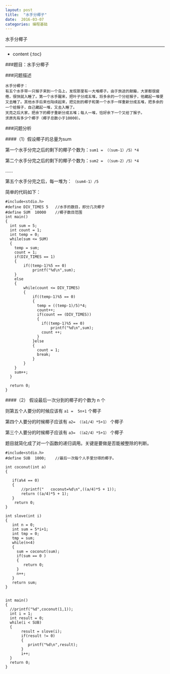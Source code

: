 ```yaml
---
layout: post
title:  "水手分椰子"
date:  2016-03-07
categories: 编程基础
---
```


水手分椰子

---

* content
{:toc}

###题目：水手分椰子

###问题描述

    水手分椰子：
    有五个水手带一只猴子来到一个岛上，发现那里有一大堆椰子。由于旅途的颠簸，大家都很疲倦，很快就入睡了。第一个水手醒来，把叶子分成五堆，将多余的一个分给猴子，他藏起一堆便又去睡了。其他水手后来也陆续起来，把见到的椰子和第一个水手一样重新分成五堆，把多余的一个给猴子，自己藏起一堆，又去入睡了。
    天亮之后大家，把余下的椰子重新分成五堆；每人一堆，恰好余下一个又给了猴子。
    求原先有多少个椰子（椰子总数小于10000）。
    
###问题分析

####（1）假设椰子的总量为sum

第一个水手分完之后的剩下的椰子个数为：`sum1 = （（sum-1）/5）*4`

第二个水手分完之后的剩下的椰子个数为：`sum2 = （（sum-2）/5）*4`

……

第五个水手分完之后，每一堆为： `（sum4-1）/5`

简单的代码如下：

    #include<stdio.h>
    #define DIV_TIMES 5   //水手的数目，即分几次椰子
    #define SUM  10000    //椰子数目范围
    int main()
    {
      int sum = 5;
      int count = 1;
      int temp = 0;
      while(sum <= SUM)
      {
        temp = sum;
        count = 1;
        if(DIV_TIMES == 1)
        {
            if((temp-1)%5 == 0)
                printf("%d\n",sum);
        }
        else
        {
            while(count <= DIV_TIMES)
            {   
                if((temp-1)%5 == 0)
                {
                  temp = ((temp-1)/5)*4;
                  count++;
                  if(count == (DIV_TIMES))
                  {
                    if((temp-1)%5 == 0)
                        printf("%d\n",sum);
                    count ++;
                  }
                }else
                {
                  count = 1;
                  break;
                }
            }
        }
        sum++;
      }

      return 0;
    }

####（2） 假设最后一次分到的椰子的个数为 n 个

则第五个人要分的时候应该有 `a1 =  5n+1` 个椰子

第四个人要分的时候椰子应该有 `a2= （（a1/4）*5+1）` 个椰子

第三个人要分的时候椰子应该有 `a3= （（a2/4）*5+1）` 个椰子


题目就简化成了对一个函数的递归调用。关键是要做是否能被整除的判断。

    #include<stdio.h>
    #define SUB  1000;    //最后一次每个人手里分得的椰子。

    int coconut(int a)
    {

       if(a%4 == 0)
       {
           //printf("   coconut=%d\n",((a/4)*5 + 1));
           return ((a/4)*5 + 1);
       }
        return 0;
    }

    int slove(int i)
    {
       int n = 0;
       int sum = 5*i+1;
       int tmp = 0;
       tmp = sum;
       while(n<4)
       {
         sum = coconut(sum);
         if(sum == 0 )
         {
            return 0;
         }
         n++;
       }
       return sum;
    }


    int main()
    {
      //printf("%d",coconut(1,1));
      int i = 1;
      int result = 0;
      while(i < SUB)
      {
           result = slove(i);
           if(result != 0)
           {
              printf("%d\n",result);
           }
           i++;
      }
      return 0;
    }




